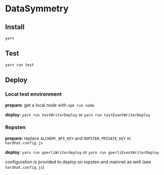 # DataSymmetry
## Install
`yarn`
## Test
`yarn run test`

## Deploy
### Local test environment
**prepare**: get a local node with `npm run node` 

**deploy**: `yarn run testWriterDeploy` or `yarn run testEventWriterDeploy`

### Ropsten
**prepare**: replace `ALCHEMY_API_KEY` and `ROPSTEN_PRIVATE_KEY` in `hardhat.config.js`

**deploy**: `yarn run goerliWriterdeploy` or `yarn run goerliEventWriterDeploy`

configuration is provided to deploy on ropsten and mainnet as well (see `hardhat.config.js`)